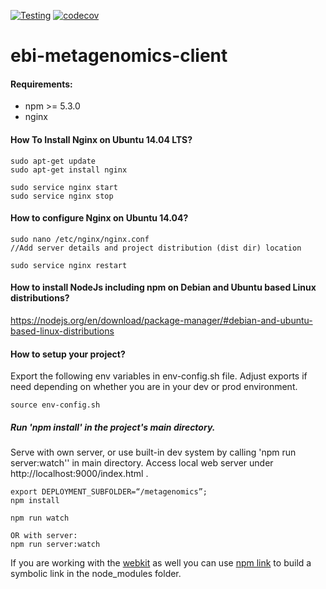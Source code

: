 [![Testing](https://github.com/EBI-Metagenomics/ebi-metagenomics-client/actions/workflows/test.yml/badge.svg)](https://github.com/EBI-Metagenomics/ebi-metagenomics-client/actions/workflows/test.yml)
[![codecov](https://codecov.io/gh/EBI-Metagenomics/ebi-metagenomics-client/branch/master/graph/badge.svg?token=WyXvRIQvq8)](https://codecov.io/gh/EBI-Metagenomics/ebi-metagenomics-client)

 # ebi-metagenomics-client
#### Requirements:
 - npm >= 5.3.0
 - nginx
 
#### How To Install Nginx on Ubuntu 14.04 LTS?

```
sudo apt-get update
sudo apt-get install nginx

sudo service nginx start
sudo service nginx stop
```

#### How to configure Nginx on Ubuntu 14.04?

```
sudo nano /etc/nginx/nginx.conf
//Add server details and project distribution (dist dir) location

sudo service nginx restart
```


#### How to install NodeJs including npm on Debian and Ubuntu based Linux distributions?
https://nodejs.org/en/download/package-manager/#debian-and-ubuntu-based-linux-distributions

#### How to setup your project?
Export the following env variables in env-config.sh file. Adjust exports if need depending on whether you are in your dev or
prod environment.

```
source env-config.sh
```

##### Run 'npm install' in the project's main directory.
 Serve with own server, or use built-in dev system by calling 'npm run server:watch'' in main directory.
 Access local web server under http://localhost:9000/index.html .
```
export DEPLOYMENT_SUBFOLDER=“/metagenomics”;
npm install

npm run watch 

OR with server:
npm run server:watch
```

If you are working with the [webkit](https://github.com/EBI-Metagenomics/ebi-metagenomics-webkit) as well you can use [npm link](https://docs.npmjs.com/cli/link) to build a symbolic link in the node_modules folder.